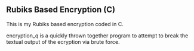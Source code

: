 <h2>Rubiks Based Encryption (C)</h2>
<p>This is my Rubiks based encryption coded in C.</p>
<p>encryption_q is a quickly thrown together program to attempt to break the textual output of the ecryption via brute force.</p>
